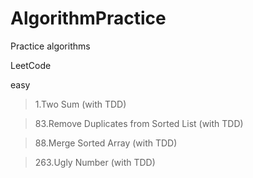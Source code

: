 # AlgorithmPractice

Practice algorithms

LeetCode

easy

> 1.Two Sum (with TDD)

> 83.Remove Duplicates from Sorted List (with TDD)

> 88.Merge Sorted Array (with TDD)

> 263.Ugly Number (with TDD)

